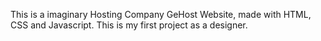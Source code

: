 This is a imaginary Hosting Company GeHost Website, made with HTML, CSS and Javascript. This is my first project as a designer. 
